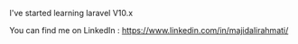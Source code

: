 I've started learning laravel V10.x

You can find me on LinkedIn : https://www.linkedin.com/in/majidalirahmati/